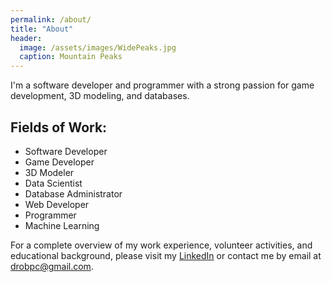 ```yaml
---
permalink: /about/
title: "About"
header:
  image: /assets/images/WidePeaks.jpg
  caption: Mountain Peaks
---
```

<div>
  <p>I'm a software developer and programmer with a strong passion for game development, 3D modeling, and databases.</p>
  <h2>Fields of Work:</h2>
  <ul>
    <li>Software Developer</li>
    <li>Game Developer</li>
    <li>3D Modeler</li>
    <li>Data Scientist</li>
    <li>Database Administrator</li>
    <li>Web Developer</li>
    <li>Programmer</li>
    <li>Machine Learning</li>
  </ul>
  <p>For a complete overview of my work experience, volunteer activities, and educational background, please visit my <a href="https://www.linkedin.com/in/danielrozek/" target="_blank">LinkedIn</a> or contact me by email at <a href="mailto:drobpc@gmail.com">drobpc@gmail.com</a>.</p>
</div>
